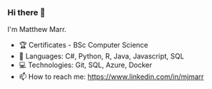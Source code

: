 ### Hi there 👋

I'm Matthew Marr.

- 🏆 Certificates - BSc Computer Science
- 💬 Languages: C#, Python, R, Java, Javascript, SQL
- 💻 Technologies: Git, SQL, Azure, Docker
- 📫 How to reach me: https://www.linkedin.com/in/mjmarr
